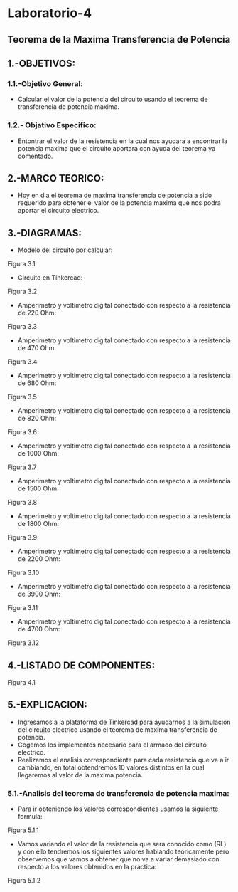 # Laboratorio-4

## Teorema de la Maxima Transferencia de Potencia

## 1.-OBJETIVOS:

### 1.1.-Objetivo General:

- Calcular el valor de la potencia del circuito usando el teorema de transferencia de potencia maxima.

### 1.2.- Objativo Especifico: 

- Entontrar el valor de la resistencia en la cual nos ayudara a encontrar la potencia maxima que el circuito aportara con ayuda del teorema ya comentado.

## 2.-MARCO TEORICO:

- Hoy en dia el teorema de maxima transferencia de potencia a sido requerido para obtener el valor de la potencia maxima que nos podra aportar el circuito electrico.

## 3.-DIAGRAMAS:

- Modelo del circuito por calcular:

Figura 3.1


- Circuito en Tinkercad:

Figura 3.2


- Amperimetro y voltimetro digital conectado con respecto a la resistencia de 220 Ohm:

Figura 3.3


- Amperimetro y voltimetro digital conectado con respecto a la resistencia de 470 Ohm:

Figura 3.4


- Amperimetro y voltimetro digital conectado con respecto a la resistencia de 680 Ohm:

Figura 3.5


- Amperimetro y voltimetro digital conectado con respecto a la resistencia de 820 Ohm:

Figura 3.6


- Amperimetro y voltimetro digital conectado con respecto a la resistencia de 1000 Ohm:

Figura 3.7


- Amperimetro y voltimetro digital conectado con respecto a la resistencia de 1500 Ohm:

Figura 3.8



- Amperimetro y voltimetro digital conectado con respecto a la resistencia de 1800 Ohm:

Figura 3.9


- Amperimetro y voltimetro digital conectado con respecto a la resistencia de 2200 Ohm:

Figura 3.10


- Amperimetro y voltimetro digital conectado con respecto a la resistencia de 3900 Ohm:

Figura 3.11



- Amperimetro y voltimetro digital conectado con respecto a la resistencia de 4700 Ohm:

Figura 3.12


## 4.-LISTADO DE COMPONENTES:

Figura 4.1



## 5.-EXPLICACION:

- Ingresamos a la plataforma de Tinkercad para ayudarnos a la simulacion del circuito electrico usando el teorema de maxima transferencia de potencia.
- Cogemos los implementos necesario para el armado del circuito electrico.
- Realizamos el analisis correspondiente para cada resistencia que va a ir cambiando, en total obtendremos 10 valores distintos en la cual llegaremos al valor de la maxima potencia.

### 5.1.-Analisis del teorema de transferencia de potencia maxima:

- Para ir obteniendo los valores correspondientes usamos la siguiente formula: 

Figura 5.1.1


- Vamos variando el valor de la resistencia que sera conocido como (RL)  y con ello tendremos los siguientes valores hablando teoricamente pero observemos que vamos a obtener que no va a variar demasiado con respecto a los valores obtenidos en la practica:

Figura 5.1.2










































